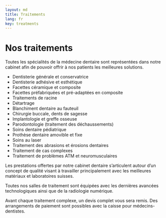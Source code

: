 ```yaml
---
layout: md
title: Traitements
lang: fr
key: treatments
---
```


# Nos traitements

Toutes les spécialités de la médecine dentaire sont représentées dans notre cabinet afin de pouvoir offrir à nos patients les meilleures solutions.

 * Dentisterie générale et conservatrice
 * Dentisterie adhésive et esthétique
 * Facettes céramique et composite
 * Facettes préfabriquées et pré-adaptées en composite
 * Traitements de racine
 * Détartrage
 * Blanchiment dentaire au fauteuil
 * Chirurgie buccale, dents de sagesse
 * Implantologie et greffe osseuse
 * Parodontologie (traitement des déchaussements)
 * Soins dentaire pédiatrique
 * Prothèse dentaire amovible et fixe
 * Soins au laser
 * Traitement des abrasions et érosions dentaires
 * Traitement de cas complexes
 * Traitement de problèmes ATM et neuromusculaires

Les prestations offertes par notre cabinet dentaire s’articulent autour d’un concept de qualité visant à travailler principalement avec les meilleures matériaux et laboratoires suisses.

Toutes nos salles de traitement sont équipées avec les dernières avancées technologiques ainsi que de la radiologie numérique.

Avant chaque traitement complexe, un devis complet vous sera remis. Des arrangements de paiement sont possibles avec la caisse pour médecins-dentistes.
